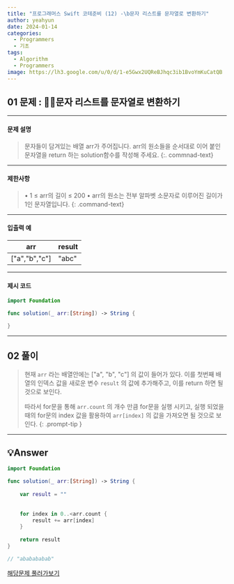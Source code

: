 ```yaml
---
title: "프로그래머스 Swift 코테준비 (12) -\b문자 리스트를 문자열로 변환하기"
author: yeahyun
date: 2024-01-14
categories:
  - Programmers
  - 기초
tags:
  - Algorithm
  - Programmers
image: https://lh3.google.com/u/0/d/1-e5Gwx2UQReBJhqc3ib1BvoYmKuCatQB
---
```

## 01 문제 : 문자 리스트를 문자열로 변환하기
---
#### 문제 설명

>문자들이 담겨있는 배열 arr가 주어집니다. arr의 원소들을 순서대로 이어 붙인 문자열을 return 하는 solution함수를 작성해 주세요.
{:. commnad-text}

- ---
#### 제한사항
>• 1 ≤ arr의 길이 ≤ 200
	• arr의 원소는 전부 알파벳 소문자로 이루어진 길이가 1인 문자열입니다.
{: .command-text}


---

#### 입출력 예

| arr | result |
| ---- | ---- |
| ["a","b","c"]	 | "abc" |


---

#### 제시 코드

```swift
import Foundation

func solution(_ arr:[String]) -> String {

}
```


---
## 02 풀이

> 현재 `arr` 라는 배열안에는 ["a", "b", "c"] 의 값이 들어가 있다.
> 이를 첫번째 배열의 인덱스 값을 새로운 변수 `result` 의 값에 추가해주고,
> 이를 return 하면 될 것으로 보인다.
> 
> 따라서 for문을 통해 `arr.count` 의 개수 만큼 for문을 실행 시키고, 실행 되었을때의 for문의 index 값을 활용하여 `arr[index]` 의 값을 가져오면 될 것으로 보인다.
> {: .prompt-tip }


---

## 💡Answer

```swift
import Foundation

func solution(_ arr:[String]) -> String {
    
    var result = ""
    
    
    for index in 0..<arr.count {
        result += arr[index]
    }
    
    return result
}

// "ababababab"
```


[해당문제 풀러가보기](https://school.programmers.co.kr/learn/courses/30/lessons/181941)


